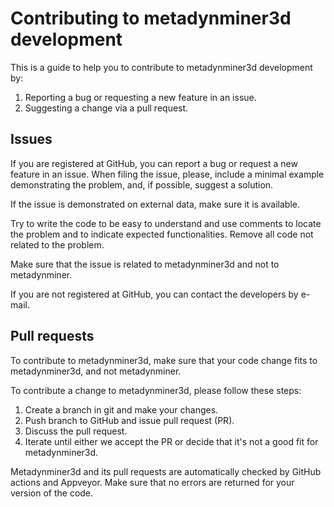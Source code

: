 # Contributing to metadynminer3d development

This is a guide to help you to contribute to metadynminer3d development
by:

1. Reporting a bug or requesting a new feature in an issue.
1. Suggesting a change via a pull request.

## Issues

If you are registered at GitHub, you can report a bug or request a new
feature in an issue. When filing the issue, please, include a minimal 
example demonstrating the problem, and, if possible, suggest a solution. 

If the issue is demonstrated on external data, make sure it is available.

Try to write the code to be easy to understand and use comments to
locate the problem and to indicate expected functionalities. Remove all
code not related to the problem.

Make sure that the issue is related to metadynminer3d and not to
metadynminer.

If you are not registered at GitHub, you can contact the developers by
e-mail.

## Pull requests

To contribute to metadynminer3d, make sure that your code change fits
to metadynminer3d, and not metadynminer.

To contribute a change to metadynminer3d, please follow these steps:

1. Create a branch in git and make your changes.
1. Push branch to GitHub and issue pull request (PR).
1. Discuss the pull request.
1. Iterate until either we accept the PR or decide that it's not
   a good fit for metadynminer3d.

Metadynminer3d and its pull requests are automatically checked by
GitHub actions and Appveyor. Make sure that no errors are returned for
your version of the code.

